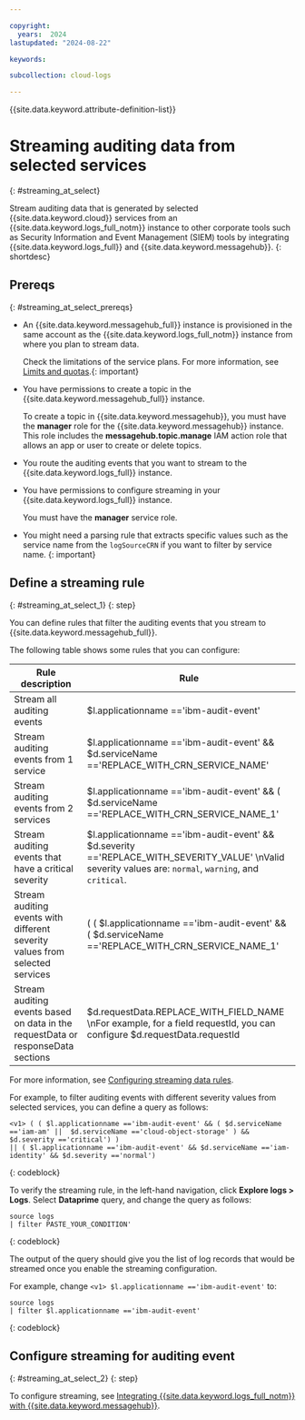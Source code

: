 ```yaml
---

copyright:
  years:  2024
lastupdated: "2024-08-22"

keywords:

subcollection: cloud-logs

---
```


{{site.data.keyword.attribute-definition-list}}

# Streaming auditing data from selected services
{: #streaming_at_select}

Stream auditing data that is generated by selected {{site.data.keyword.cloud}} services from an {{site.data.keyword.logs_full_notm}} instance to other corporate tools such as Security Information and Event Management (SIEM) tools by integrating {{site.data.keyword.logs_full}} and {{site.data.keyword.messagehub}}.
{: shortdesc}



## Prereqs
{: #streaming_at_select_prereqs}

- An {{site.data.keyword.messagehub_full}} instance is provisioned in the same account as the {{site.data.keyword.logs_full_notm}} instance from where you plan to stream data.

    Check the limitations of the service plans. For more information, see [Limits and quotas](/docs/EventStreams?topic=EventStreams-kafka_quotas).{: important}

- You have permissions to create a topic in the {{site.data.keyword.messagehub_full}} instance.

    To create a topic in {{site.data.keyword.messagehub}}, you must have the **manager** role for the {{site.data.keyword.messagehub}} instance. This role includes the **messagehub.topic.manage** IAM action role that allows an app or user to create or delete topics.

- You route the auditing events that you want to stream to the {{site.data.keyword.logs_full}} instance.

- You have permissions to configure streaming in your {{site.data.keyword.logs_full}} instance.

    You must have the **manager** service role.

- You might need a parsing rule that extracts specific values such as the service name from the `logSourceCRN` if you want to filter by service name. {: important}

## Define a streaming rule
{: #streaming_at_select_1}
{: step}

You can define rules that filter the auditing events that you stream to {{site.data.keyword.messagehub_full}}.


The following table shows some rules that you can configure:

| Rule description | Rule |
|------------------|------|
| Stream all auditing events | <v1> $l.applicationname =='ibm-audit-event' |
| Stream auditing events from 1 service | <v1> $l.applicationname =='ibm-audit-event' && $d.serviceName =='REPLACE_WITH_CRN_SERVICE_NAME' |
| Stream auditing events from 2 services | <v1> $l.applicationname =='ibm-audit-event' && ( $d.serviceName =='REPLACE_WITH_CRN_SERVICE_NAME_1' || $d.serviceName =='REPLACE_WITH_CRN_SERVICE_NAME_2' ) |
| Stream auditing events that have a critical severity | <v1> $l.applicationname =='ibm-audit-event' && $d.severity =='REPLACE_WITH_SEVERITY_VALUE' \nValid severity values are: `normal`, `warning`, and `critical`. |
| Stream auditing events with different severity values from selected services | <v1> ( ( $l.applicationname =='ibm-audit-event' && ( $d.serviceName =='REPLACE_WITH_CRN_SERVICE_NAME_1' ||  $d.serviceName =='REPLACE_WITH_CRN_SERVICE_NAME_2' ) && $d.severity =='REPLACE_WITH_SEVERITY_VALUE') ) || ( $l.applicationname =='ibm-audit-event' && $d.serviceName =='iam-identity' && $d.severity =='REPLACE_WITH_SEVERITY_VALUE') \nValid severity values are: `normal`, `warning`, and `critical`.|
| Stream auditing events based on data in the requestData or responseData sections | $d.requestData.REPLACE_WITH_FIELD_NAME \nFor example, for a field requestId, you can configure <v1> $d.requestData.requestId |


For more information, see [Configuring streaming data rules](/docs/cloud-logs?topic=cloud-logs-streaming_rules).


For example, to filter auditing events with different severity values from selected services, you can define a query as follows:

```text
<v1> ( ( $l.applicationname =='ibm-audit-event' && ( $d.serviceName =='iam-am' ||  $d.serviceName =='cloud-object-storage' ) && $d.severity =='critical') )
|| ( $l.applicationname =='ibm-audit-event' && $d.serviceName =='iam-identity' && $d.severity =='normal')
```
{: codeblock}

To verify the streaming rule, in the left-hand navigation, click **Explore logs > Logs**. Select **Dataprime** query, and change the query as follows:


```text
source logs
| filter PASTE_YOUR_CONDITION'
```
{: codeblock}

The output of the query should give you the list of log records that would be streamed once you enable the streaming configuration.

For example, change `<v1> $l.applicationname =='ibm-audit-event'` to:

```text
source logs
| filter $l.applicationname =='ibm-audit-event'
```
{: codeblock}



## Configure streaming for auditing event
{: #streaming_at_select_2}
{: step}

To configure streaming, see [Integrating {{site.data.keyword.logs_full_notm}} with {{site.data.keyword.messagehub}}](/docs/cloud-logs?topic=cloud-logs-event-streams-cloud-logs).
